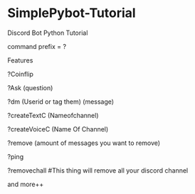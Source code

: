 # SimplePybot-Tutorial
Discord Bot Python Tutorial

command prefix = ?

Features  

?Coinflip

?Ask (question)

?dm (Userid or tag them) (message)

?createTextC (Nameofchannel)

?createVoiceC (Name Of Channel)

?remove (amount of messages you want to remove)

?ping

?removechall  #This thing will remove all your discord channel

and more++
